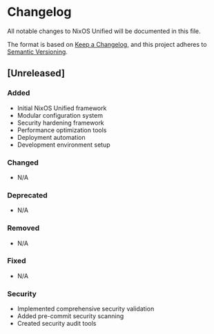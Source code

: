 # Changelog

All notable changes to NixOS Unified will be documented in this file.

The format is based on [Keep a Changelog](https://keepachangelog.com/en/1.0.0/),
and this project adheres to [Semantic Versioning](https://semver.org/spec/v2.0.0.html).

## [Unreleased]

### Added
- Initial NixOS Unified framework
- Modular configuration system
- Security hardening framework
- Performance optimization tools
- Deployment automation
- Development environment setup

### Changed
- N/A

### Deprecated
- N/A

### Removed
- N/A

### Fixed
- N/A

### Security
- Implemented comprehensive security validation
- Added pre-commit security scanning
- Created security audit tools

